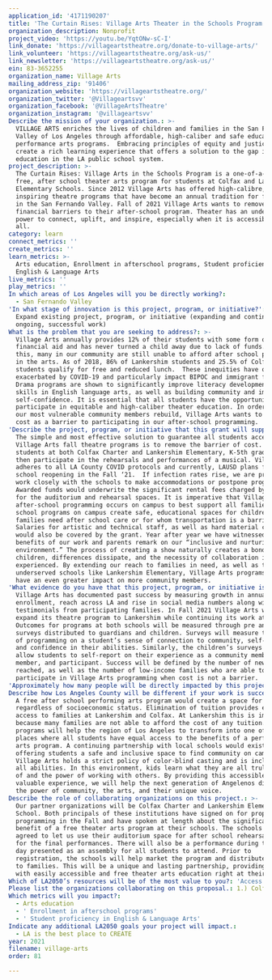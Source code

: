 ```yaml
---
application_id: '4171190207'
title: 'The Curtain Rises: Village Arts Theater in the Schools Program'
organization_description: Nonprofit
project_video: 'https://youtu.be/YqtONw-sC-I'
link_donate: 'https://villageartstheatre.org/donate-to-village-arts/'
link_volunteer: 'https://villageartstheatre.org/ask-us/'
link_newsletter: 'https://villageartstheatre.org/ask-us/'
ein: 83-3652255
organization_name: Village Arts
mailing_address_zip: '91406'
organization_website: 'https://villageartstheatre.org/'
organization_twitter: '@Villageartsvv'
organization_facebook: '@VillageArtsTheatre'
organization_instagram: '@villageartsvv'
Describe the mission of your organization.: >-
  VILLAGE ARTS enriches the lives of children and families in the San Fernando
  Valley of Los Angeles through affordable, high-caliber and safe educational
  performance arts programs.  Embracing principles of equity and justice, we
  create a rich learning experience that offers a solution to the gap in arts
  education in the LA public school system.
project_description: >-
  The Curtain Rises: Village Arts in the Schools Program is a one-of-a-kind
  free, after school theater arts program for students at Colfax and Lankershim
  Elementary Schools. Since 2012 Village Arts has offered high-calibre, fun, and
  inspiring theatre programs that have become an annual tradition for families
  in the San Fernando Valley. Fall of 2021 Village Arts wants to remove all
  financial barriers to their after-school program. Theater has an undeniable
  power to connect, uplift, and inspire, especially when it is accessible to
  all.
category: learn
connect_metrics: ''
create_metrics: ''
learn_metrics: >-
  Arts education, Enrollment in afterschool programs, Student proficiency in
  English & Language Arts
live_metrics: ''
play_metrics: ''
In which areas of Los Angeles will you be directly working?:
  - San Fernando Valley
'In what stage of innovation is this project, program, or initiative?': >-
  Expand existing project, program, or initiative (expanding and continuing
  ongoing, successful work)
What is the problem that you are seeking to address?: >-
  Village Arts annually provides 12% of their students with some form of
  financial aid and has never turned a child away due to lack of funds. Despite
  this, many in our community are still unable to afford after school programs
  in the arts. As of 2018, 86% of Lankershim students and 25.5% of Colfax
  students qualify for free and reduced lunch.  These inequities have only been
  exacerbated by COVID-19 and particularly impact BIPOC and immigrant families. 
  Drama programs are shown to significantly improve literacy development and
  skills in English language arts, as well as building community and improving
  self-confidence. It is essential that all students have the opportunity to
  participate in equitable and high-caliber theater education. In order to help
  our most vulnerable community members rebuild, Village Arts wants to eliminate
  cost as a barrier to participating in our after-school programming.
'Describe the project, program, or initiative that this grant will support to address the problem identified.': >-
  The simple and most effective solution to guarantee all students access to
  Village Arts fall theatre programs is to remove the barrier of cost. ALL
  students at both Colfax Charter and Lankershim Elementary, K-5th grade, could
  then participate in the rehearsals and performances of a musical. Village Arts
  adheres to all LA County COVID protocols and currently, LAUSD plans for full
  school reopening in the Fall ‘21.  If infection rates rise, we are prepared to
  work closely with the schools to make accommodations or postpone programming.
  Awarded funds would underwrite the significant rental fees charged by LAUSD
  for the auditorium and rehearsal spaces. It is imperative that Village Arts
  after-school programming occurs on campus to best support all families. After
  school programs on campus create safe, educational spaces for children whose
  families need after school care or for whom transportation is a barrier. 
  Salaries for artistic and technical staff, as well as hard material costs
  would also be covered by the grant. Year after year we have witnessed the
  benefits of our work and parents remark on our “inclusive and nurturing
  environment.” The process of creating a show naturally creates a bond with
  children, differences dissipate, and the necessity of collaboration is
  experienced. By extending our reach to families in need, as well as to
  underserved schools like Lankershim Elementary, Village Arts programs will
  have an even greater impact on more community members.
'What evidence do you have that this project, program, or initiative is or will be successful, and how will you define and measure success?': >-
  Village Arts has documented past success by measuring growth in annual
  enrollment, reach across LA and rise in social media numbers along with
  testimonials from participating families. In Fall 2021 Village Arts will
  expand its theatre program to Lankershim while continuing its work at Colfax.
  Outcomes for programs at both schools will be measured through pre and post
  surveys distributed to guardians and children. Surveys will measure the impact
  of programming on a student’s sense of connection to community, self-esteem,
  and confidence in their abilities. Similarly, the children’s surveys will
  allow students to self-report on their experience as a community member, cast
  member, and participant. Success will be defined by the number of new students
  reached, as well as the number of low-income families who are able to
  participate in Village Arts programming when cost is not a barrier.
'Approximately how many people will be directly impacted by this project, program, or initiative?': '150'
Describe how Los Angeles County will be different if your work is successful.: >-
  A free after school performing arts program would create a space for everyone,
  regardless of socioeconomic status. Elimination of tuition provides equal
  access to families at Lankershim and Colfax. At Lankershim this is imperative
  because many families are not able to afford the cost of any tuition. Our
  programs will help the region of Los Angeles to transform into one of the few
  places where all students have equal access to the benefits of a performing
  arts program. A continuing partnership with local schools would exist;
  offering students a safe and inclusive space to find community on campus.
  Village Arts holds a strict policy of color-blind casting and is inclusive of
  all abilities. In this environment, kids learn what they are all truly capable
  of and the power of working with others. By providing this accessible and
  valuable experience, we will help the next generation of Angelenos discover
  the power of community, the arts, and their unique voice.
Describe the role of collaborating organizations on this project.: >-
  Our partner organizations will be Colfax Charter and Lankershim Elementary
  School. Both principals of these institutions have signed on for proposed
  programming in the Fall and have spoken at length about the significant
  benefit of a free theater arts program at their schools. The schools have
  agreed to let us use their auditorium space for after school rehearsals and
  for the final performances. There will also be a performance during the school
  day presented as an assembly for all students to attend. Prior to
  registration, the schools will help market the program and distribute fliers
  to families. This will be a unique and lasting partnership, providing students
  with easily accessible and free theater arts education right at their school.
Which of LA2050’s resources will be of the most value to you?: 'Access to the LA2050 community,Capacity-building and training'
Please list the organizations collaborating on this proposal.: 1.) Colfax Charter Elementary School 2.) Lankershim Elementary School
Which metrics will you impact?:
  - Arts education
  - ' Enrollment in afterschool programs'
  - ' Student proficiency in English & Language Arts'
Indicate any additional LA2050 goals your project will impact.:
  - LA is the best place to CREATE
year: 2021
filename: village-arts
order: 81

---
```

